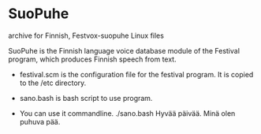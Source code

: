 # SuoPuhe
archive for Finnish, Festvox-suopuhe Linux files

SuoPuhe is the Finnish language voice database module of the Festival program, which produces Finnish speech from text.
* festival.scm is the configuration file for the festival program. It is copied to the /etc directory. 
* sano.bash is bash script to use program. 

* You can use it commandline. 
 ./sano.bash Hyvää päivää. Minä olen puhuva pää.
